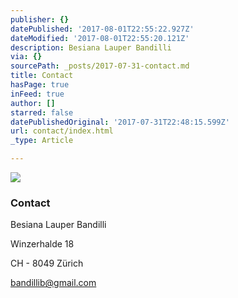 ```yaml
---
publisher: {}
datePublished: '2017-08-01T22:55:22.927Z'
dateModified: '2017-08-01T22:55:20.121Z'
description: Besiana Lauper Bandilli
via: {}
sourcePath: _posts/2017-07-31-contact.md
title: Contact
hasPage: true
inFeed: true
author: []
starred: false
datePublishedOriginal: '2017-07-31T22:48:15.599Z'
url: contact/index.html
_type: Article

---
```

![](https://the-grid-user-content.s3-us-west-2.amazonaws.com/9264a033-dbab-4ca7-9919-0c59f8df1ffb.jpg)

### **Contact**

Besiana Lauper Bandilli

Winzerhalde 18

CH - 8049 Zürich

bandillib@gmail.com